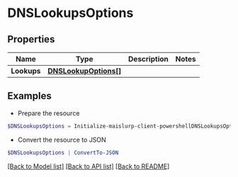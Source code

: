 # DNSLookupsOptions
## Properties

Name | Type | Description | Notes
------------ | ------------- | ------------- | -------------
**Lookups** | [**DNSLookupOptions[]**](DNSLookupOptions) |  | 

## Examples

- Prepare the resource
```powershell
$DNSLookupsOptions = Initialize-maislurp-client-powershellDNSLookupsOptions  -Lookups null
```

- Convert the resource to JSON
```powershell
$DNSLookupsOptions | ConvertTo-JSON
```

[[Back to Model list]](../README#documentation-for-models) [[Back to API list]](../README#documentation-for-api-endpoints) [[Back to README]](../README)

